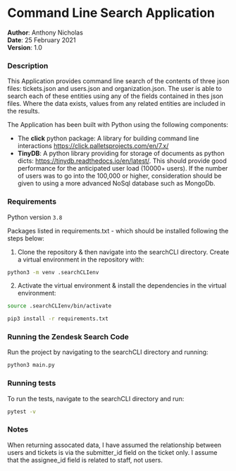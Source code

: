 # Command Line Search Application

__Author__: Anthony Nicholas  
__Date__: 25 February 2021  
__Version__: 1.0  

### Description

This Application provides command line search of the contents of three json files: tickets.json and users.json and organization.json.  The user is able to search each of these entities using any of the fields contained in thes json files.  Where the data exists, values from any related entities are included in the results. 

The Application has been built with Python using the following components:
* The __click__ python package: A library for building command line interactions https://click.palletsprojects.com/en/7.x/
* __TinyDB__: A python library providing for storage of documents as python dicts: https://tinydb.readthedocs.io/en/latest/.  This should provide good performance for the anticipated user load (10000+ users).  If the number of users was to go into the 100,000 or higher, consideration should be given to using a more advanced NoSql database such as MongoDb.

### Requirements

Python version `3.8`

Packages listed in requirements.txt - which should be installed following the steps below:

1. Clone the repository & then navigate into the searchCLI directory.  Create a virtual environment in the repository with:

```sh
python3 -m venv .searchCLIenv
```

2. Activate the virtual environment & install the dependencies in the virtual environment:

```sh
source .searchCLIenv/bin/activate

pip3 install -r requirements.txt
````

### Running the Zendesk Search Code

Run the project by navigating to the searchCLI directory and running:

```sh
python3 main.py
````


### Running tests

To run the tests, navigate to the searchCLI directory and run:

```sh
pytest -v
```

### Notes

When returning assocated data, I have assumed the relationship between users and tickets is via the submitter_id field on the ticket only.  I assume that the assignee_id field is related to staff, not users.




